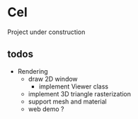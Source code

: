 # Cel
Project under construction

## todos

- Rendering
  - draw 2D window
    - implement Viewer class 
  - implement 3D triangle rasterization
  - support mesh and material
  - web demo ?
